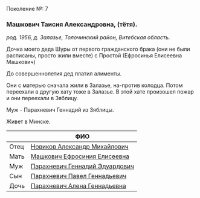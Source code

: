 Поколение №: 7

### Машкович Таисия Александровна, (тётя).

_род. 1956, д. Залазье, Толочинский район, Витебская область._

Дочка моего деда Шуры от первого гражданского брака 
(они не были расписаны, просто жили вместе)
с Простой (Ефросинья Елисеевна Машкович)

До совершеннолетия дед платил алименты.

Они с матерью сначала жили в Залазье, на-против колодца.
Потом переехали в другую хату тоже в Залазье.
В этой хате произошел пожар и они переехали в Зяблицу.

Муж - Парахневич Геннадий из Зяблицы.

Живет в Минске.

|      | ФИО                                                                         |
|------|-----------------------------------------------------------------------------|
| Отец | [Новиков Александр Михайлович](/ancestors/6-Новиков-Александр-Михайлович)   |
| Мать | [Машкович Ефросиния Елисеевна](/ancestors/6-Машкович-Ефросиния-Елисеевна)   |
| Муж  | [Парахневич Геннадий Эдуардович](/ancestors/7-Парахневич-Геннадий-Эдуардович) |
| Сын  | [Парахневич Павел Геннадьевич](/ancestors/8-Парахневич-Павел-Геннадьевич)   |
| Дочь | [Парахневич Алена Геннадьевна](/ancestors/8-Парахневич-Алена-Геннадьевна)   |
